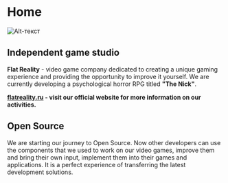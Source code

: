 # Home

![Alt-текст](https://user-images.githubusercontent.com/59629717/234340316-3dc9d00c-b718-4093-a4a2-99845c7aa413.png "Flat Reality")

## Independent game studio

**Flat Reality** - video game company dedicated to creating a unique gaming experience and providing the opportunity to improve it yourself.
We are currently developing a psychological horror RPG titled **"The Nick"**.

**[flatreality.ru](https://materialco.wixsite.com/flatreality-1) - visit our official website for more information on our activities.**

## Open Source

We are starting our journey to Open Source. Now other developers can use the components that we used to work on our video games, improve them and bring their own input, implement them into their games and applications. It is a perfect experience of transferring the latest development solutions.
